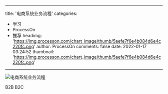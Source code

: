 
---
title: '电商系统业务流程'
categories: 
 - 学习
 - ProcessOn
 - 推荐
headimg: 'https://img.processon.com/chart_image/thumb/5aefe7f6e4b084d6e4c220fc.png'
author: ProcessOn
comments: false
date: 2022-01-17 03:24:52
thumbnail: 'https://img.processon.com/chart_image/thumb/5aefe7f6e4b084d6e4c220fc.png'
---

<div>   
<img class="thumb" alt="电商系统业务流程" src="https://img.processon.com/chart_image/thumb/5aefe7f6e4b084d6e4c220fc.png" referrerpolicy="no-referrer">
<p>B2B B2C</p>  
</div>
            